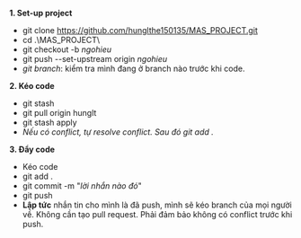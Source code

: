 **1. Set-up project**
  - git clone https://github.com/hunglthe150135/MAS_PROJECT.git
  - cd .\MAS_PROJECT\
  - git checkout -b _ngohieu_
  - git push --set-upstream origin _ngohieu_
  - _git branch_: kiểm tra mình đang ở branch nào trước khi code.

**2. Kéo code**
  - git stash
  - git pull origin hunglt
  - git stash apply 
  - _Nếu có conflict, tự resolve conflict. Sau đó git add ._

**3. Đẩy code**
  - Kéo code
  - git add .
  - git commit -m "_lời nhắn nào đó_"
  - git push
  - **Lập tức** nhắn tin cho mình là đã push, mình sẽ kéo branch của mọi người về. Không cần tạo pull request. Phải đảm bảo không có conflict trước khi push.
